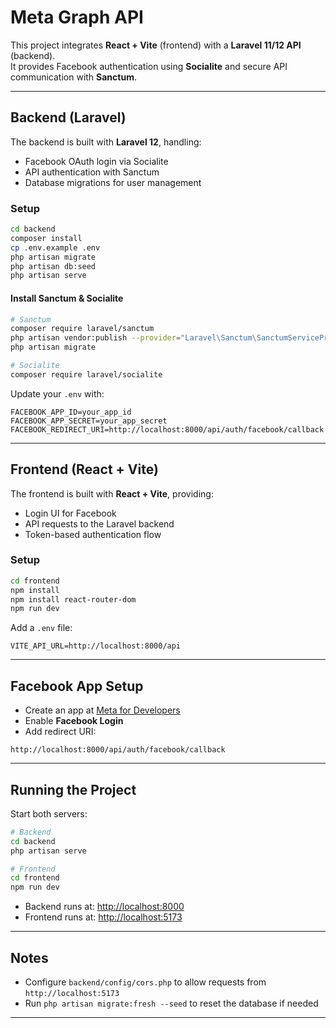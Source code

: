 # Meta Graph API

This project integrates **React + Vite** (frontend) with a **Laravel 11/12 API** (backend).  
It provides Facebook authentication using **Socialite** and secure API communication with **Sanctum**.  

---

## Backend (Laravel)

The backend is built with **Laravel 12**, handling:

- Facebook OAuth login via Socialite  
- API authentication with Sanctum  
- Database migrations for user management  

### Setup

```bash
cd backend
composer install
cp .env.example .env
php artisan migrate
php artisan db:seed
php artisan serve
```

#### Install Sanctum & Socialite

```bash
# Sanctum
composer require laravel/sanctum
php artisan vendor:publish --provider="Laravel\Sanctum\SanctumServiceProvider"
php artisan migrate

# Socialite
composer require laravel/socialite
```

Update your `.env` with:

```env
FACEBOOK_APP_ID=your_app_id
FACEBOOK_APP_SECRET=your_app_secret
FACEBOOK_REDIRECT_URI=http://localhost:8000/api/auth/facebook/callback
```

---

## Frontend (React + Vite)

The frontend is built with **React + Vite**, providing:

- Login UI for Facebook  
- API requests to the Laravel backend  
- Token-based authentication flow  

### Setup

```bash
cd frontend
npm install
npm install react-router-dom
npm run dev
```

Add a `.env` file:

```env
VITE_API_URL=http://localhost:8000/api
```

---

## Facebook App Setup

- Create an app at [Meta for Developers](https://developers.facebook.com/apps/)  
- Enable **Facebook Login**  
- Add redirect URI:

```
http://localhost:8000/api/auth/facebook/callback
```

---

## Running the Project

Start both servers:

```bash
# Backend
cd backend
php artisan serve

# Frontend
cd frontend
npm run dev
```

- Backend runs at: [http://localhost:8000](http://localhost:8000)  
- Frontend runs at: [http://localhost:5173](http://localhost:5173)  

---

## Notes

- Configure `backend/config/cors.php` to allow requests from `http://localhost:5173`  
- Run `php artisan migrate:fresh --seed` to reset the database if needed  

---
